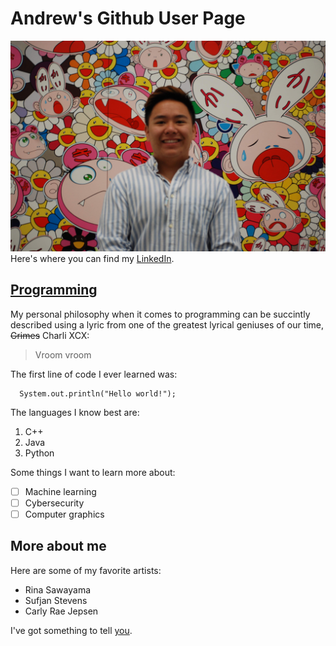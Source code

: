 # Andrew's Github User Page
![](DSC_5912.jpg)
Here's where you can find my [LinkedIn](https://www.linkedin.com/in/ngoandrew00/).

## [Programming](https://github.com/ngoandrew)
My personal philosophy when it comes to programming can be succintly described using a lyric from one of the greatest lyrical geniuses of our time, ~~Grimes~~ Charli XCX:
> Vroom vroom

The first line of code I ever learned was:
```
  System.out.println("Hello world!");
```
The languages I know best are:
1. C++
2. Java
3. Python

Some things I want to learn more about:
- [ ] Machine learning
- [ ] Cybersecurity
- [ ] Computer graphics

## More about me
Here are some of my favorite artists:
- Rina Sawayama
- Sufjan Stevens
- Carly Rae Jepsen

I've got something to tell [you](message.txt).
